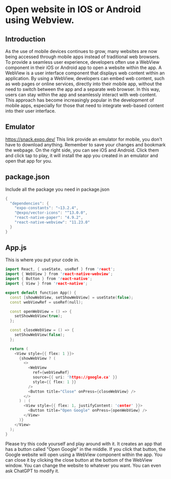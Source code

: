 # Open website in IOS or Android using Webview.


## Introduction

As the use of mobile devices continues to grow, many websites are now being accessed through mobile apps instead of traditional web browsers. To provide a seamless user experience, developers often use a WebView component in their iOS or Android app to open a website within the app. A WebView is a user interface component that displays web content within an application. By using a WebView, developers can embed web content, such as web pages or online services, directly into their mobile app, without the need to switch between the app and a separate web browser. In this way, users can stay within the app and seamlessly interact with web content. This approach has become increasingly popular in the development of mobile apps, especially for those that need to integrate web-based content into their user interface.
## Emulator

https://snack.expo.dev/
This link provide an emulator for mobile, you don't have to download anything. Remember to save your changes and bookmark the webpage. On the right side, you can see iOS and Android. Click them and click tap to play, it will install the app you created in an emulator and open that app for you.

## package.json

Include all the package you need in package.json
```cpp
{
  "dependencies": {
    "expo-constants": "~13.2.4",
    "@expo/vector-icons": "^13.0.0",
    "react-native-paper": "4.9.2",
    "react-native-webview": "11.23.0"
  }
}
```

## App.js

This is where you put your code in. 
```cpp
import React, { useState, useRef } from 'react';
import { WebView } from 'react-native-webview';
import { Button } from 'react-native';
import { View } from 'react-native';

export default function App() {
  const [showWebView, setShowWebView] = useState(false);
  const webViewRef = useRef(null);

  const openWebView = () => {
    setShowWebView(true);
  };

  const closeWebView = () => {
    setShowWebView(false);
  };

  return (
    <View style={{ flex: 1 }}>
      {showWebView ? (
        <>
          <WebView
            ref={webViewRef}
            source={{ uri: 'https://google.ca' }}
            style={{ flex: 1 }}
          />
          <Button title="Close" onPress={closeWebView} />
        </>
      ) : (
        <View style={{ flex: 1, justifyContent: 'center' }}>
          <Button title="Open Google" onPress={openWebView} />
        </View>
      )}
    </View>
  );
}

```
Please try this code yourself and play around with it. It creates an app that has a button called "Open Google" in the middle. If you click that button, the Google website will open using a WebView component within the app. You can close it by clicking the close button at the bottom of the WebView window. You can change the website to whatever you want. You can even ask ChatGPT to modify it.
